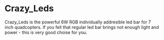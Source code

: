 # Crazy_Leds
Crazy_Leds is the powerful 6W RGB individually addresible led bar for 7 inch quadcopters. If you fell that regular led bar brings not enough light and power - this is very good choise for you. 